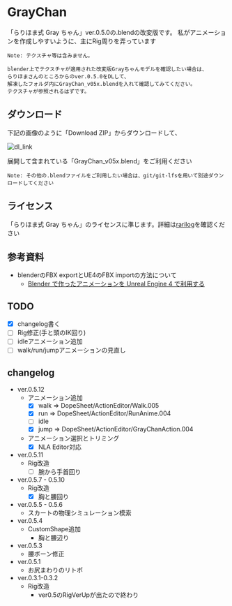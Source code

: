 ﻿# GrayChan

「らりほま式 Gray ちゃん」ver.0.5.0の.blendの改変版です。
私がアニメーションを作成しやすいように、主にRig周りを弄っています

```
Note: テクスチャ等は含みません。

blender上でテクスチャが適用された改変版Grayちゃんモデルを確認したい場合は、
らりほまさんのところからのver.0.5.0をDLして、
解凍したフォルダ内にGrayChan_v05x.blendを入れて確認してみてください。
テクスチャが参照されるはずです。
```

## ダウンロード

下記の画像のように「Download ZIP」からダウンロードして、

![dl_link](https://github.com/akenatsu/GrayChan/blob/master/img/dl_graychan.jpg "ダウンロードリンク")

展開して含まれている「GrayChan_v05x.blend」をご利用ください


```
Note: その他の.blendファイルをご利用したい場合は、git/git-lfsを用いて別途ダウンロードしてください
```

## ライセンス

「らりほま式 Gray ちゃん」のライセンスに準じます。詳細は[rarilog][page]を確認ください

[page]: http://rarihoma.xvs.jp/products/graychan/


## 参考資料

* blenderのFBX exportとUE4のFBX importの方法について
  - [Blender で作ったアニメーションを Unreal Engine 4 で利用する](http://www.slideshare.net/rarihoma/blender-step1)

## TODO

* [x] changelog書く
* [ ] Rig修正(手と頭のIK回り)
* [ ] idleアニメーション追加
* [ ] walk/run/jumpアニメーションの見直し

## changelog

* ver.0.5.12
  - アニメーション追加
    + [x] walk => DopeSheet/ActionEditor/Walk.005
	+ [x] run  => DopeSheet/ActionEditor/RunAnime.004
	+ [ ] idle
	+ [x] jump => DopeSheet/ActionEditor/GrayChanAction.004
  - アニメーション選択とトリミング
    + [x] NLA Editor対応
* ver.0.5.11
  - Rig改造
    + [ ] 腕から手首回り
* ver.0.5.7 - 0.5.10
  - Rig改造
    + [x] 胸と腰回り
* ver.0.5.5 - 0.5.6
  - スカートの物理シミュレーション模索
* ver.0.5.4
  - CustomShape追加
    + 胸と腰辺り
* ver.0.5.3
  - 腰ボーン修正
* ver.0.5.1
  - お尻まわりのリトポ
* ver.0.3.1-0.3.2
  - Rig改造
    + ver0.5のRigVerUpが出たので終わり
